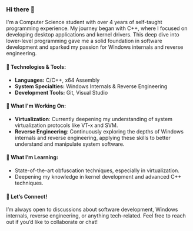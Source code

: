 ### Hi there 👋

I'm a Computer Science student with over 4 years of self-taught programming experience. My journey began with C++, where I focused on developing desktop applications and kernel drivers. This deep dive into lower-level programming gave me a solid foundation in software development and sparked my passion for Windows internals and reverse engineering.

#### 🔧 Technologies & Tools:
- **Languages:** C/C++, x64 Assembly
- **System Specialties:** Windows Internals & Reverse Engineering
- **Development Tools:** Git, Visual Studio

#### 🚀 What I'm Working On:
- **Virtualization**: Currently deepening my understanding of system virtualization protocols like VT-x and SVM.
- **Reverse Engineering**: Continuously exploring the depths of Windows internals and reverse engineering, applying these skills to better understand and manipulate system software.

#### 🌱 What I’m Learning:
- State-of-the-art obfuscation techniques, especially in virtualization.
- Deepening my knowledge in kernel development and advanced C++ techniques.

#### 💬 Let’s Connect!
I’m always open to discussions about software development, Windows internals, reverse engineering, or anything tech-related. Feel free to reach out if you’d like to collaborate or chat!
